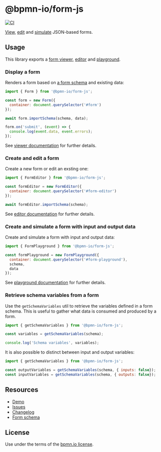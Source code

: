 # @bpmn-io/form-js

[![CI](https://github.com/bpmn-io/form-js/workflows/CI/badge.svg)](https://github.com/bpmn-io/form-js/actions?query=workflow%3ACI)

[View](../form-js-viewer), [edit](../form-js-editor) and [simulate](../form-js-playground/) JSON-based forms.



## Usage

This library exports a [form viewer](../form-js-viewer), [editor](../form-js-editor) and [playground](../form-js-playground).

### Display a form <a id="viewer" />

Renders a form based on [a form schema](./docs/FORM_SCHEMA.md) and existing data:

```javascript
import { Form } from '@bpmn-io/form-js';

const form = new Form({
  container: document.querySelector('#form')
});

await form.importSchema(schema, data);

form.on('submit', (event) => {
  console.log(event.data, event.errors);
});
```

See [viewer documentation](./packages/form-js-viewer) for further details.


### Create and edit a form <a id="builder" />

Create a new form or edit an exsting one:

```javascript
import { FormEditor } from '@bpmn-io/form-js';

const formEditor = new FormEditor({
  container: document.querySelector('#form-editor')
});

await formEditor.importSchema(schema);
```

See [editor documentation](./packages/form-js-editor) for further details.

### Create and simulate a form with input and output data <a id="playground" />

Create and simulate a form with input and output data:

```javascript
import { FormPlayground } from '@bpmn-io/form-js';

const formPlayground = new FormPlayground({
  container: document.querySelector('#form-playground'),
  schema,
  data
});
```

See [playground documentation](./packages/form-js-playground) for further details.

### Retrieve schema variables from a form

Use the `getSchemaVariables` util to retrieve the variables defined in a form schema. This is useful to gather what data is consumed and produced by a form.

```javascript
import { getSchemaVariables } from '@bpmn-io/form-js';

const variables = getSchemaVariables(schema);

console.log('Schema variables', variables);
```

It is also possible to distinct between input and output variables:

```javascript
import { getSchemaVariables } from '@bpmn-io/form-js';

const outputVariables = getSchemaVariables(schema, { inputs: false});
const inputVariables = getSchemaVariables(schema, { outputs: false});
```


## Resources

* [Demo](https://demo.bpmn.io/form)
* [Issues](https://github.com/bpmn-io/form-js/issues)
* [Changelog](../form-js/CHANGELOG.md)
* [Form schema](../../docs/FORM_SCHEMA.md)


## License

Use under the terms of the [bpmn.io license](http://bpmn.io/license).
